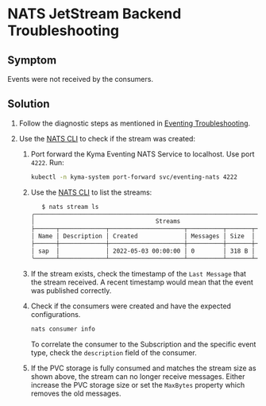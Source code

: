 # NATS JetStream Backend Troubleshooting

## Symptom

Events were not received by the consumers.

## Solution

1. Follow the diagnostic steps as mentioned in [Eventing Troubleshooting](evnt-01-eventing-troubleshooting.md).

2. Use the [NATS CLI](https://github.com/nats-io/natscli) to check if the stream was created:

    1. Port forward the Kyma Eventing NATS Service to localhost. Use port `4222`. Run:

        ```bash
        kubectl -n kyma-system port-forward svc/eventing-nats 4222
        ```

    2. Use the [NATS CLI](https://github.com/nats-io/natscli) to list the streams:

        ```bash
           $ nats stream ls
        ╭────────────────────────────────────────────────────────────────────────────╮
        │                                  Streams                                   │
        ├──────┬─────────────┬─────────────────────┬──────────┬───────┬──────────────┤
        │ Name │ Description │ Created             │ Messages │ Size  │ Last Message │
        ├──────┼─────────────┼─────────────────────┼──────────┼───────┼──────────────┤
        │ sap  │             │ 2022-05-03 00:00:00 │ 0        │ 318 B │ 5.80s        │
        ╰──────┴─────────────┴─────────────────────┴──────────┴───────┴──────────────╯
        ```

    3. If the stream exists, check the timestamp of the `Last Message` that the stream received. A recent timestamp would mean that the event was published correctly.

    4. Check if the consumers were created and have the expected configurations.

        ```bash
        nats consumer info
        ```

        To correlate the consumer to the Subscription and the specific event type, check the `description` field of the consumer.

    5. If the PVC storage is fully consumed and matches the stream size as shown above, the stream can no longer receive messages. Either increase the PVC storage size or set the `MaxBytes` property which removes the old messages.
